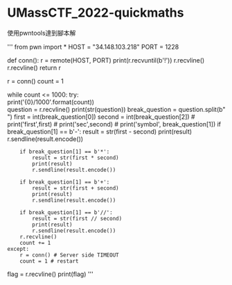 # UMassCTF_2022-quickmaths
 使用pwntools達到腳本解
 
'''
from pwn import *
HOST = "34.148.103.218"
PORT = 1228

def conn():
    r = remote(HOST, PORT) 
    print(r.recvuntil(b'!'))
    r.recvline()
    r.recvline()
    return r

r = conn()
count = 1

while count <= 1000:
    try:        
        print('{0}/1000'.format(count))      
        question = r.recvline()
        print(str(question))
        break_question = question.split(b" ")
        first = int(break_question[0])
        second = int(break_question[2])
        # print('first',first)
        # print('sec',second)
        # print('symbol', break_question[1])
        if break_question[1] == b'-':
            result = str(first - second)
            print(result)
            r.sendline(result.encode())
            
        if break_question[1] == b'*':
            result = str(first * second)
            print(result)
            r.sendline(result.encode())
            
        if break_question[1] == b'+':
            result = str(first + second)
            print(result)
            r.sendline(result.encode())
            
        if break_question[1] == b'//':
            result = str(first // second)
            print(result)
            r.sendline(result.encode())
        r.recvline()
        count += 1
    except:
        r = conn() # Server side TIMEOUT 
        count = 1 # restart             
flag = r.recvline()
print(flag)
'''
